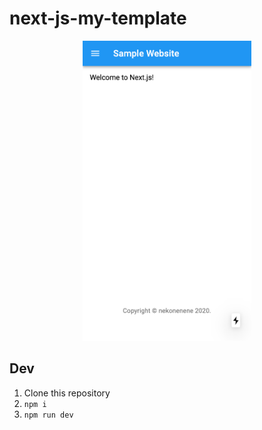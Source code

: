 # next-js-my-template

<p align="center">
    <img src="doc/ss.png" height="480rem" style="text-align: center;">
</p>

## Dev

1. Clone this repository
2. `npm i`
3. `npm run dev`
